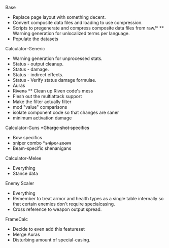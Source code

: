 Base
* Replace page layout with something decent.
* Convert composite data files and loading to use compression.
* Scripts to pregenerate and compress composite data files from raw/*
** Warning generation for unlocalized terms per language.
* Populate the datasets

Calculator-Generic
* Warning generation for unprocessed stats.
* Status - output cleanup.
* Status - damage.
* Status - indirect effects.
* Status - Verify status damage formulae.
* Auras
* ~~Rivens~~
** Clean up Riven code's mess
* Flesh out the multiattack support
* Make the filter actually filter
* mod "value" comparisons
* isolate component code so that changes are saner
* minimum activation damage

Calculator-Guns
*~~Charge shot specifics~~
* Bow specifics
* sniper combo
*~~sniper zoom~~
* Beam-specific shenanigans

Calculator-Melee
* Everything
* Stance data

Enemy Scaler
* Everything
* Remember to treat armor and health types as a single table internally so that certain enemies don't require specialcasing.
* Cross reference to weapon output spread.

FrameCalc
* Decide to even add this featureset 
* Merge Auras
* Disturbing amount of special-casing.